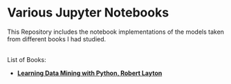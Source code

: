 # Various Jupyter Notebooks
This Repository includes the notebook implementations of the models taken from different books I had studied. <br /><br />

List of Books:

- [**Learning Data Mining with Python, Robert Layton**](https://github.com/gurkandyilmaz/jupyter_notebooks/tree/master/Learning%20Data%20Mining%20with%20Python%20Robert%20Layton)
 
